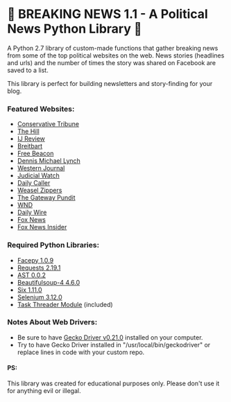 # :statue_of_liberty: BREAKING NEWS 1.1 - A Political News Python Library :statue_of_liberty:

A Python 2.7 library of custom-made functions that gather breaking news from some of the top political websites on the web. News stories (headlines and urls) and the number of times the story was shared on Facebook are saved to a list.

This library is perfect for building newsletters and story-finding for your blog.

### Featured Websites:
 * [Conservative Tribune](https://www.conservativetribune.com)
 * [The Hill](http://thehill.com/)
 * [IJ Review](https://ijr.com/)
 * [Breitbart](http://www.breitbart.com/)
 * [Free Beacon](http://freebeacon.com/)
 * [Dennis Michael Lynch](http://dennismichaellynch.com/)
 * [Western Journal](https://www.westernjournal.com/)
 * [Judicial Watch](http://www.judicialwatch.org/)
 * [Daily Caller](http://dailycaller.com/)
 * [Weasel Zippers](https://www.weaselzippers.us/)
 * [The Gateway Pundit](https://www.thegatewaypundit.com/)
 * [WND](http://www.wnd.com/category/front-page/politics/)
 * [Daily Wire](https://www.dailywire.com/)
 * [Fox News](http://www.foxnews.com)
 * [Fox News Insider](http://www.insider.foxnews.com/)

### Required Python Libraries:
* [Facepy 1.0.9](https://pypi.org/project/facepy/)
* [Requests 2.19.1](https://pypi.org/project/requests/)
* [AST 0.0.2](https://pypi.org/project/AST/)
* [Beautifulsoup-4 4.6.0](https://pypi.org/project/beautifulsoup4/)
* [Six 1.11.0](https://pypi.org/project/six/)
* [Selenium 3.12.0](https://pypi.org/project/selenium/)
* [Task Threader Module](https://github.com/SethConnell/Task-Threader-Module) (included)

### Notes About Web Drivers:
* Be sure to have [Gecko Driver v0.21.0](https://github.com/mozilla/geckodriver/releases) installed on your computer.
* Try to have Gecko Driver installed in "/usr/local/bin/geckodriver" or replace lines in code with your custom repo.

#### PS:
This library was created for educational purposes only. Please don't use it for anything evil or illegal.
